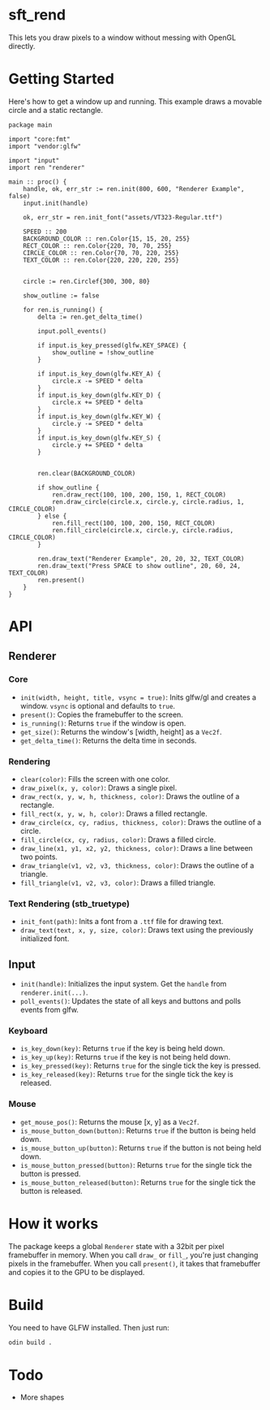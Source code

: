 # sft_rend
This lets you draw pixels to a window without messing with OpenGL directly.

# Getting Started
Here's how to get a window up and running. This example draws a movable circle and a static rectangle.
```odin
package main

import "core:fmt"
import "vendor:glfw"

import "input"
import ren "renderer"

main :: proc() {
	handle, ok, err_str := ren.init(800, 600, "Renderer Example", false)
	input.init(handle)

	ok, err_str = ren.init_font("assets/VT323-Regular.ttf")

	SPEED :: 200
	BACKGROUND_COLOR :: ren.Color{15, 15, 20, 255}
	RECT_COLOR :: ren.Color{220, 70, 70, 255}
	CIRCLE_COLOR :: ren.Color{70, 70, 220, 255}
	TEXT_COLOR :: ren.Color{220, 220, 220, 255}


	circle := ren.Circlef{300, 300, 80}

	show_outline := false

	for ren.is_running() {
		delta := ren.get_delta_time()

		input.poll_events()

		if input.is_key_pressed(glfw.KEY_SPACE) {
			show_outline = !show_outline
		}

		if input.is_key_down(glfw.KEY_A) {
			circle.x -= SPEED * delta
		}
		if input.is_key_down(glfw.KEY_D) {
			circle.x += SPEED * delta
		}
		if input.is_key_down(glfw.KEY_W) {
			circle.y -= SPEED * delta
		}
		if input.is_key_down(glfw.KEY_S) {
			circle.y += SPEED * delta
		}


		ren.clear(BACKGROUND_COLOR)

		if show_outline {
			ren.draw_rect(100, 100, 200, 150, 1, RECT_COLOR)
			ren.draw_circle(circle.x, circle.y, circle.radius, 1, CIRCLE_COLOR)
		} else {
			ren.fill_rect(100, 100, 200, 150, RECT_COLOR)
			ren.fill_circle(circle.x, circle.y, circle.radius, CIRCLE_COLOR)
		}

		ren.draw_text("Renderer Example", 20, 20, 32, TEXT_COLOR)
		ren.draw_text("Press SPACE to show outline", 20, 60, 24, TEXT_COLOR)
		ren.present()
	}
}
```

# API

## Renderer
### Core
- `init(width, height, title, vsync = true)`: Inits glfw/gl and creates a window. `vsync` is optional and defaults to `true`.
- `present()`: Copies the framebuffer to the screen.
- `is_running()`: Returns `true` if the window is open.
- `get_size()`: Returns the window's [width, height] as a `Vec2f`.
- `get_delta_time()`: Returns the delta time in seconds.
### Rendering
- `clear(color)`: Fills the screen with one color.
- `draw_pixel(x, y, color)`: Draws a single pixel.
- `draw_rect(x, y, w, h, thickness, color)`: Draws the outline of a rectangle.
- `fill_rect(x, y, w, h, color)`: Draws a filled rectangle.
- `draw_circle(cx, cy, radius, thickness, color)`: Draws the outline of a circle.
- `fill_circle(cx, cy, radius, color)`: Draws a filled circle.
- `draw_line(x1, y1, x2, y2, thickness, color)`: Draws a line between two points.
- `draw_triangle(v1, v2, v3, thickness, color)`: Draws the outline of a triangle.
- `fill_triangle(v1, v2, v3, color)`: Draws a filled triangle.
### Text Rendering (stb_truetype)
- `init_font(path)`: Inits a font from a `.ttf` file for drawing text.
- `draw_text(text, x, y, size, color)`: Draws text using the previously initialized font.


## Input
- `init(handle)`: Initializes the input system. Get the `handle` from `renderer.init(...)`.
- `poll_events()`: Updates the state of all keys and buttons and polls events from glfw.
### Keyboard
- `is_key_down(key)`: Returns `true` if the key is being held down.
- `is_key_up(key)`: Returns `true` if the key is not being held down.
- `is_key_pressed(key)`: Returns `true` for the single tick the key is pressed.
- `is_key_released(key)`: Returns `true` for the single tick the key is released.
### Mouse
- `get_mouse_pos()`: Returns the mouse [x, y] as a `Vec2f`.
- `is_mouse_button_down(button)`: Returns `true` if the button is being held down.
- `is_mouse_button_up(button)`: Returns `true` if the button is not being held down.
- `is_mouse_button_pressed(button)`: Returns `true` for the single tick the button is pressed.
- `is_mouse_button_released(button)`: Returns `true` for the single tick the button is released.

# How it works
The package keeps a global `Renderer` state with a 32bit per pixel framebuffer in memory. When you call `draw_` or `fill_`, you're just changing pixels in the framebuffer.
When you call `present()`, it takes that framebuffer and copies it to the GPU to be displayed.

# Build
You need to have GLFW installed. Then just run:
```bash
odin build .
```

# Todo
- More shapes
<!-- - Alpha blending -->
<!-- - Text drawing -->
